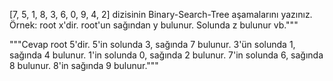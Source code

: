 [7, 5, 1, 8, 3, 6, 0, 9, 4, 2] dizisinin Binary-Search-Tree aşamalarını yazınız.
Örnek: root x'dir. root'un sağından y bulunur. Solunda z bulunur vb."""

"""Cevap
root 5'dir.
5'in solunda 3, sağında 7 bulunur.
    3'ün solunda 1, sağında 4 bulunur.
        1'in solunda 0, sağında 2 bulunur.
    7'in solunda 6, sağında 8 bulunur.
        8'in sağında 9 bulunur."""